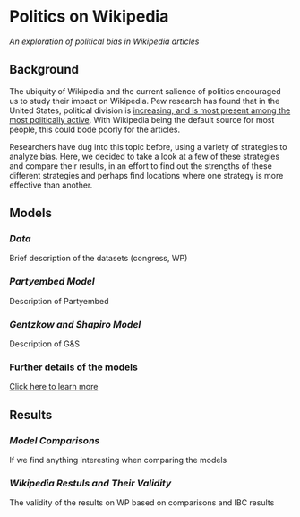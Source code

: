 # Politics on Wikipedia
_An exploration of political bias in Wikipedia articles_


## Background

The ubiquity of Wikipedia and the current salience of politics encouraged us to study their impact on Wikipedia. Pew research has found that in the United States, political division is [increasing, and is most present among the most politically active](https://www.pewresearch.org/politics/2014/06/12/section-1-growing-ideological-consistency/). With Wikipedia being the default source for most people, this could bode poorly for the articles.

Researchers have dug into this topic before, using a variety of strategies to analyze bias. Here, we decided to take a look at a few of these strategies and compare their results, in an effort to find out the strengths of these different strategies and perhaps find locations where one strategy is more effective than another.

## Models

### _Data_

Brief description of the datasets (congress, WP)

### _Partyembed Model_

Description of Partyembed

### _Gentzkow and Shapiro Model_

Description of G&S

### Further details of the models

[Click here to learn more](further-details.md)

## Results

### _Model Comparisons_

If we find anything interesting when comparing the models

### _Wikipedia Restuls and Their Validity_

The validity of the results on WP based on comparisons and IBC results







